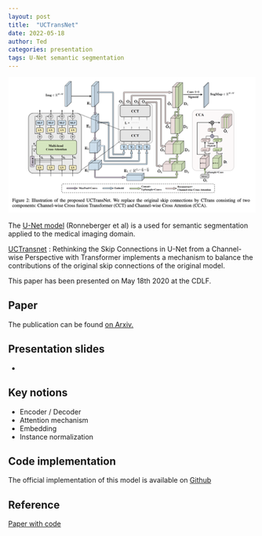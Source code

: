 ```yaml
---
layout: post 
title:  "UCTransNet"
date: 2022-05-18
author: Ted
categories: presentation
tags: U-Net semantic segmentation
---
```


![UCTransnet](/assets/UCTransnet.png)

The [U-Net model](https://paperswithcode.com/method/u-net) (Ronneberger et al) is a used for semantic segmentation
applied to the medical imaging domain.

[UCTransnet](https://paperswithcode.com/method/uctransnet) : Rethinking the Skip Connections in U-Net from a Channel-wise Perspective with Transformer implements a
mechanism to balance the contributions of the original skip connections of the original model. 

This paper has been presented on May 18th 2020 at the CDLF.

## Paper

The publication can be found [on Arxiv.](https://arxiv.org/abs/2109.04335)

## Presentation slides 

- 

## Key notions

- Encoder / Decoder
- Attention mechanism
- Embedding 
- Instance normalization


## Code implementation

The official implementation of this model is available on [Github](https://github.com/McGregorWwww/UCTransNet)

## Reference

[Paper with code](https://paperswithcode.com/method/uctransnet) 


